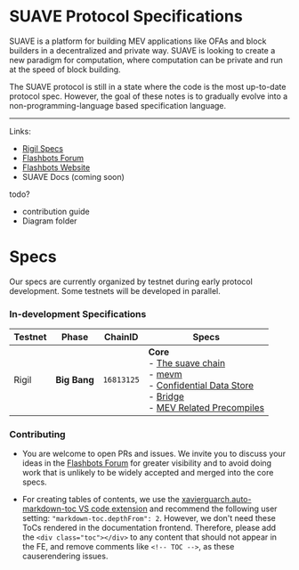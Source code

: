 # SUAVE Protocol Specifications

SUAVE is a platform for building MEV applications like OFAs and block builders in a decentralized and private way. SUAVE is looking to create a new paradigm for computation, where computation can be private and run at the speed of block building.

The SUAVE protocol is still in a state where the code is the most up-to-date protocol spec. However, the goal of these notes is to gradually evolve into a non-programming-language based specification language.

<div class="toc">

---

Links:

- [Rigil Specs](./specs/rigil/)
- [Flashbots Forum](https://collective.flashbots.net/)
- [Flashbots Website](https://www.flashbots.net/)
- SUAVE Docs (coming soon)

todo?
- contribution guide
- Diagram folder

</div>

# Specs

Our specs are currently organized by testnet during early protocol development. Some testnets will be developed in parallel.

### In-development Specifications

| Testnet | Phase      | ChainID   | Specs                                                                                                                                                                                                                                     |
|---------|------------|-----------|--------------------------------------------------------------------------------------------------------------------------------------------------------------------------------------------------------------------------------------------|
| Rigil  | **Big Bang** | `16813125` | **Core** <br/> - [The suave chain](./specs/rigil/suave-chain.md) <br/> - [mevm](./specs/rigil/mevm.md) <br/> - [Confidential Data Store](./specs/rigil/confidential-data-store.md) <br/> - [Bridge](./specs/rigil/bridge.md) <br/> - [MEV Related Precompiles](./specs/rigil/precompiles.md) |

### Contributing

* You are welcome to open PRs and issues. We invite you to discuss your ideas in the [Flashbots Forum](https://collective.flashbots.net/) for greater visibility and to avoid doing work that is unlikely to be widely accepted and merged into the core specs.

<div class="toc">

* For creating tables of contents, we use the [xavierguarch.auto-markdown-toc VS code extension](https://marketplace.visualstudio.com/items?itemName=xavierguarch.auto-markdown-toc) and recommend the following user setting: `"markdown-toc.depthFrom": 2`. However, we don't need these ToCs rendered in the documentation frontend. Therefore, please add the `<div class="toc"></div>` to any content that should not appear in the FE, and remove comments like `<!-- TOC -->`, as these causerendering issues.

</div>